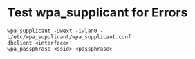 # Test wpa_supplicant for Errors

    wpa_supplicant -Dwext -iwlan0 -c/etc/wpa_supplicant/wpa_supplicant.conf
    dhclient <interface>
    wpa_passphrase <ssid> <passphrase>
